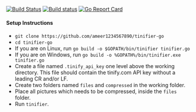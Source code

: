 [![Build Status](https://travis-ci.org/ameer1234567890/tinifier-go.svg?branch=master)](https://travis-ci.org/ameer1234567890/tinifier-go)
[![Build status](https://ci.appveyor.com/api/projects/status/2d6ss0tothtedi31?svg=true)](https://ci.appveyor.com/project/ameer1234567890/tinifier-go/branch/master)
[![Go Report Card](https://goreportcard.com/badge/github.com/ameer1234567890/tinifier-go)](https://goreportcard.com/report/github.com/ameer1234567890/tinifier-go)

#### Setup Instructions
* `git clone https://github.com/ameer1234567890/tinifier-go`
* `cd tinifier-go`
* If you are on Linux, run `go build -o $GOPATH/bin/tinifier tinifier.go`
* If you are on Windows, run `go build -o %GOPATH%/bin/tinifier.exe tinifier.go`
* Create a file named `.tinify_api_key` one level above the working directory. This file should contain the tinify.com API key without a leading CR and/or LF.
* Create two folders named `files` and `compressed` in the working folder.
* Place all pictures which needs to be compressed, inside the `files` folder.
* Run `tinifier`.
